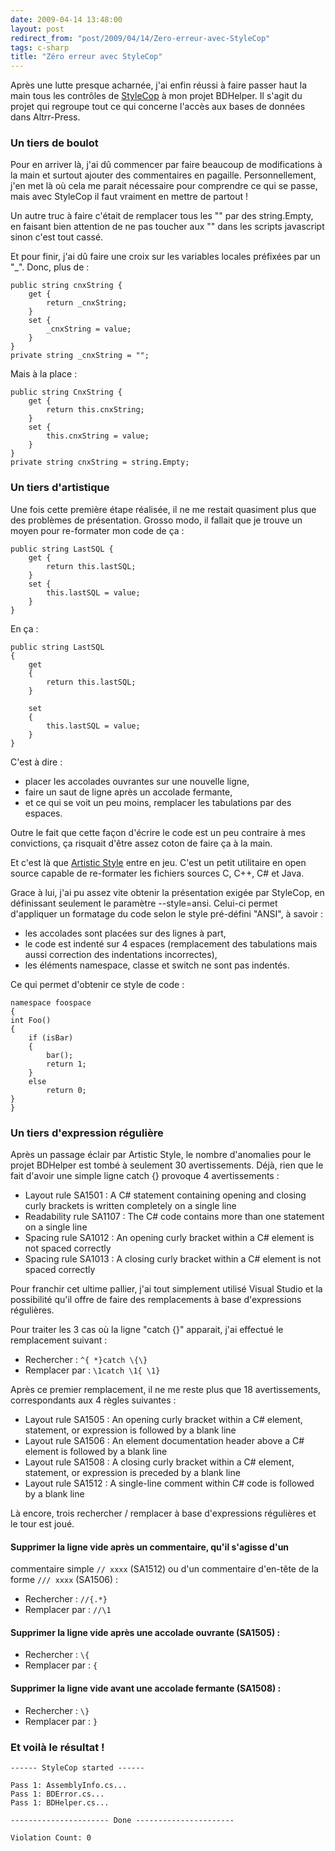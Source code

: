 ```yaml
---
date: 2009-04-14 13:48:00
layout: post
redirect_from: "post/2009/04/14/Zero-erreur-avec-StyleCop"
tags: c-sharp
title: "Zéro erreur avec StyleCop"
---
```


Après une lutte presque acharnée, j'ai enfin réussi à faire passer haut la
main tous les contrôles de [StyleCop](http://code.msdn.microsoft.com/sourceanalysis) à
mon projet BDHelper. Il s'agit du projet qui regroupe tout ce qui concerne
l'accès aux bases de données dans Altrr-Press.

### Un tiers de boulot

Pour en arriver là, j'ai dû commencer par faire beaucoup de modifications à
la main et surtout ajouter des commentaires en pagaille. Personnellement, j'en
met là où cela me parait nécessaire pour comprendre ce qui se passe, mais avec
StyleCop il faut vraiment en mettre de partout !

Un autre truc à faire c'était de remplacer tous les "" par des string.Empty,
en faisant bien attention de ne pas toucher aux "" dans les scripts javascript
sinon c'est tout cassé.

Et pour finir, j'ai dû faire une croix sur les variables locales préfixées
par un "_". Donc, plus de :

```
public string cnxString {
    get {
        return _cnxString;
    }
    set {
        _cnxString = value;
    }
}
private string _cnxString = "";
```

Mais à la place :

```
public string CnxString {
    get {
        return this.cnxString;
    }
    set {
        this.cnxString = value;
    }
}
private string cnxString = string.Empty;
```

### Un tiers d'artistique

Une fois cette première étape réalisée, il ne me restait quasiment plus que
des problèmes de présentation. Grosso modo, il fallait que je trouve un moyen
pour re-formater mon code de ça :

```
public string LastSQL {
    get {
        return this.lastSQL;
    }
    set {
        this.lastSQL = value;
    }
}
```

En ça :

```
public string LastSQL
{
    get
    {
        return this.lastSQL;
    }

    set
    {
        this.lastSQL = value;
    }
}
```

C'est à dire :

* placer les accolades ouvrantes sur une nouvelle ligne,
* faire un saut de ligne après un accolade fermante,
* et ce qui se voit un peu moins, remplacer les tabulations par des
espaces.

Outre le fait que cette façon d'écrire le code est un peu contraire à mes
convictions, ça risquait d'être assez coton de faire ça à la main.

Et c'est là que [Artistic Style](http://astyle.sourceforge.net/) entre en jeu. C'est un petit utilitaire en open source
capable de re-formater les fichiers sources C, C++, C# et Java.

Grace à lui, j'ai pu assez vite obtenir la présentation exigée par StyleCop,
en définissant seulement le paramètre --style=ansi. Celui-ci permet d'appliquer
un formatage du code selon le style pré-défini "ANSI", à savoir :

* les accolades sont placées sur des lignes à part,
* le code est indenté sur 4 espaces (remplacement des tabulations mais aussi
correction des indentations incorrectes),
* les éléments namespace, classe et switch ne sont pas indentés.

Ce qui permet d'obtenir ce style de code :

```
namespace foospace
{
int Foo()
{
    if (isBar)
    {
        bar();
        return 1;
    }
    else
        return 0;
}
}
```

### Un tiers d'expression régulière

Après un passage éclair par Artistic Style, le nombre d'anomalies pour le
projet BDHelper est tombé à seulement 30 avertissements. Déjà, rien que le fait
d'avoir une simple ligne catch {} provoque 4 avertissements :

* Layout rule SA1501 : A C# statement containing opening and closing
curly brackets is written completely on a single line
* Readability rule SA1107 : The C# code contains more than one statement
on a single line
* Spacing rule SA1012 : An opening curly bracket within a C# element is
not spaced correctly
* Spacing rule SA1013 : A closing curly bracket within a C# element is
not spaced correctly

Pour franchir cet ultime pallier, j'ai tout simplement utilisé Visual Studio
et la possibilité qu'il offre de faire des remplacements à base d'expressions
régulières.

Pour traiter les 3 cas où la ligne "catch {}" apparait, j'ai effectué le
remplacement suivant :

* Rechercher : `^{ *}catch \{\}`
* Remplacer par : `\1catch
\1{
\1}`

Après ce premier remplacement, il ne me reste plus que 18 avertissements,
correspondants aux 4 règles suivantes :

* Layout rule SA1505 : An opening curly bracket within a C# element,
statement, or expression is followed by a blank line
* Layout rule SA1506 : An element documentation header above a C#
element is followed by a blank line
* Layout rule SA1508 : A closing curly bracket within a C# element,
statement, or expression is preceded by a blank line
* Layout rule SA1512 : A single-line comment within C# code is followed
by a blank line

Là encore, trois rechercher / remplacer à base d'expressions régulières et
le tour est joué.

#### Supprimer la ligne vide après un commentaire, qu'il s'agisse d'un
commentaire simple `// xxxx` (SA1512) ou d'un commentaire d'en-tête de la forme
`/// xxxx` (SA1506) :

* Rechercher : `//{.*}`
* Remplacer par : `//\1`

#### Supprimer la ligne vide après une accolade ouvrante (SA1505) :

* Rechercher : `\{`
* Remplacer par : `{`

#### Supprimer la ligne vide avant une accolade fermante (SA1508) :

* Rechercher : `\}`
* Remplacer par : `}`

### Et voilà le résultat !

```
------ StyleCop started ------

Pass 1: AssemblyInfo.cs...
Pass 1: BDError.cs...
Pass 1: BDHelper.cs...

---------------------- Done ----------------------

Violation Count: 0
```
